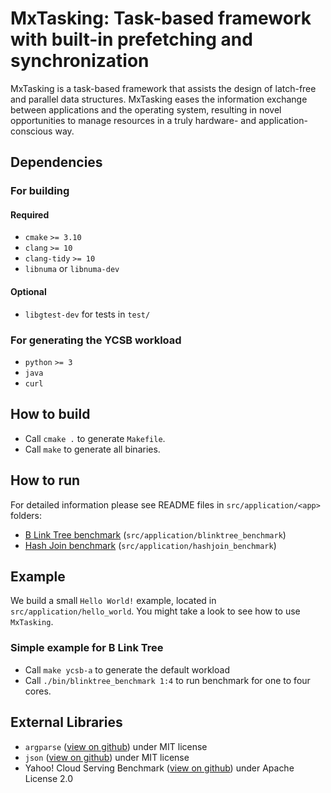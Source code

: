 # MxTasking: Task-based framework with built-in prefetching and synchronization

MxTasking is a task-based framework that assists the design of latch-free and parallel data structures. 
MxTasking eases the information exchange between applications and the operating system, resulting in novel opportunities to manage resources in a truly hardware- and application-conscious way.

## Dependencies
### For building
#### Required
* `cmake` `>= 3.10`
* `clang` `>= 10`
* `clang-tidy` `>= 10`
* `libnuma` or `libnuma-dev`

#### Optional
* `libgtest-dev` for tests in `test/`

### For generating the YCSB workload
* `python` `>= 3`
* `java`
* `curl`

## How to build
* Call `cmake .` to generate `Makefile`.
* Call `make` to generate all binaries.

## How to run
For detailed information please see README files in `src/application/<app>` folders:
* [B Link Tree benchmark](src/application/blinktree_benchmark/README.md)  (`src/application/blinktree_benchmark`)
* [Hash Join benchmark](src/application/hashjoin_benchmark/README.md) (`src/application/hashjoin_benchmark`)

## Example
We build a small `Hello World!` example, located in `src/application/hello_world`. 
You might take a look to see how to use `MxTasking`.

### Simple example for B Link Tree
* Call `make ycsb-a` to generate the default workload
* Call `./bin/blinktree_benchmark 1:4` to run benchmark for one to four cores.

## External Libraries
* `argparse` ([view on github](https://github.com/p-ranav/argparse)) under MIT license
* `json` ([view on github](https://github.com/nlohmann/json)) under MIT license
* Yahoo! Cloud Serving Benchmark ([view on github](https://github.com/brianfrankcooper/YCSB)) under  Apache License 2.0
